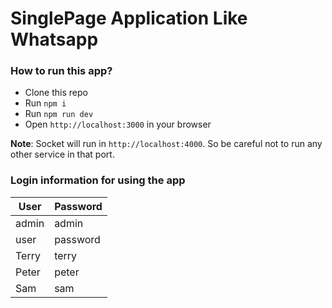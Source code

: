 # SinglePage Application Like Whatsapp

### How to run this app?

- Clone this repo
- Run `npm i`
- Run `npm run dev`
- Open `http://localhost:3000` in your browser

**Note**: Socket will run in `http://localhost:4000`. So be careful not to run any other service in that port.

### Login information for using the app

| User          | Password      |
| ------------- | ------------- |
| admin         | admin         |
| user          | password      |
| Terry         | terry         |
| Peter         | peter         |
| Sam           | sam           |
